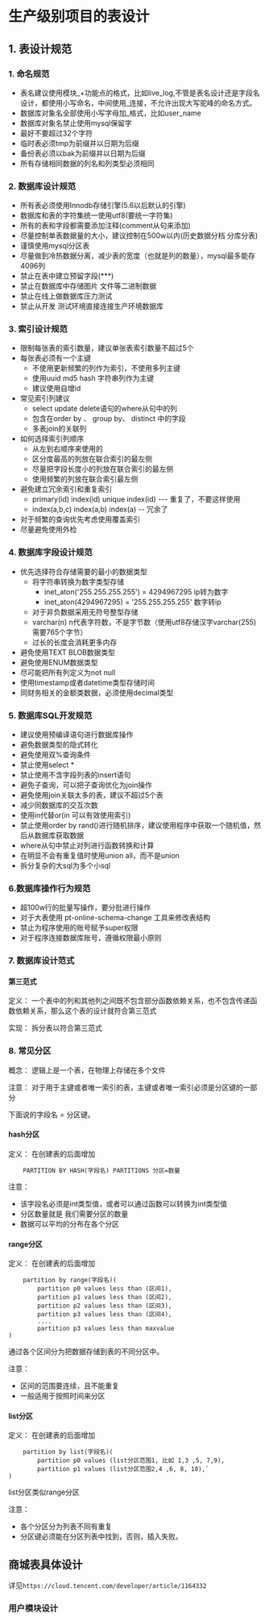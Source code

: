 # 生产级别项目的表设计

## 1. 表设计规范

### 1. 命名规范
- 表名建议使用模块_+功能点的格式，比如live_log,不管是表名设计还是字段名设计，都使用小写命名，中间使用_连接，不允许出现大写驼峰的命名方式。
- 数据库对象名全部使用小写字母加_格式，比如user_name
- 数据库对象名禁止使用mysql保留字
- 最好不要超过32个字符
- 临时表必须tmp为前缀并以日期为后缀
- 备份表必须以bak为前缀并以日期为后缀
- 所有存储相同数据的列名和列类型必须相同

### 2. 数据库设计规范

- 所有表必须使用Innodb存储引擎(5.6以后默认的引擎)
- 数据库和表的字符集统一使用utf8(要统一字符集)
- 所有的表和字段都需要添加注释(comment从句来添加)
- 尽量控制单表数据量的大小，建议控制在500w以内(历史数据分档 分库分表)
- 谨慎使用mysql分区表
- 尽量做到冷热数据分离，减少表的宽度（也就是列的数量），mysql最多能存4096列
- 禁止在表中建立预留字段(***)
- 禁止在数据库中存储图片 文件等二进制数据
- 禁止在线上做数据库压力测试
- 禁止从开发 测试环境直接连接生产环境数据库

### 3. 索引设计规范

- 限制每张表的索引数量，建议单张表索引数量不超过5个
- 每张表必须有一个主键
    - 不使用更新频繁的列作为索引，不使用多列主键
    - 使用uuid md5 hash 字符串列作为主键
    - 建议使用自增id 
- 常见索引列建议
    - select update delete语句的where从句中的列
    - 包含在order by 、 group by、 distinct 中的字段
    - 多表join的关联列
- 如何选择索引列顺序
    - 从左到右顺序来使用的
    - 区分度最高的列放在联合索引的最左侧
    - 尽量把字段长度小的列放在联合索引的最左侧
    - 使用频繁的列放在联合索引最左侧
- 避免建立冗余索引和重复索引
    - primary(id) index(id) unique index(id) --- 重复了，不要这样使用
    - index(a,b,c) index(a,b) index(a) -- 冗余了
- 对于频繁的查询优先考虑使用覆盖索引
- 尽量避免使用外检

### 4. 数据库字段设计规范

- 优先选择符合存储需要的最小的数据类型
    - 将字符串转换为数字类型存储
        - inet_aton('255.255.255.255') = 4294967295 ip转为数字
        - inet_aton(4294967295) = '255.255.255.255' 数字转ip
    - 对于非负数据采用无符号整型存储
    - varchar(n) n代表字符数，不是字节数（使用utf8存储汉字varchar(255)需要765个字节）
    - 过长的长度会消耗更多内存
- 避免使用TEXT BLOB数据类型
- 避免使用ENUM数据类型
- 尽可能把所有列定义为not null
- 使用timestamp或者datetime类型存储时间
- 同财务相关的金额类数据，必须使用decimal类型

### 5. 数据库SQL开发规范

- 建议使用预编译语句进行数据库操作
- 避免数据类型的隐式转化
- 避免使用双%查询条件
- 禁止使用select *
- 禁止使用不含字段列表的insert语句
- 避免子查询，可以把子查询优化为join操作
- 避免使用join关联太多的表，建议不超过5个表
- 减少同数据库的交互次数
- 使用in代替or(in 可以有效使用索引)
- 禁止使用order by rand()进行随机排序，建议使用程序中获取一个随机值，然后从数据库获取数据
- where从句中禁止对列进行函数转换和计算
- 在明显不会有重复值时使用union all，而不是union
- 拆分复杂的大sql为多个小sql

### 6.数据库操作行为规范

- 超100w行的批量写操作，要分批进行操作
- 对于大表使用 pt-online-schema-change 工具来修改表结构
- 禁止为程序使用的账号赋予super权限
- 对于程序连接数据库账号，遵循权限最小原则

### 7. 数据库设计范式

#### 第三范式

定义： 一个表中的列和其他列之间既不包含部分函数依赖关系，也不包含传递函数依赖关系，那么这个表的设计就符合第三范式

实现： 拆分表以符合第三范式
    
### 8. 常见分区

概念： 逻辑上是一个表，在物理上存储在多个文件

注意： 对于用于主键或者唯一索引的表，主键或者唯一索引必须是分区键的一部分

下面说的字段名 = 分区键。 
#### hash分区

定义： 在创建表的后面增加 
```
    PARTITION BY HASH(字段名) PARTITIONS 分区=数量
``` 

注意： 
- 该字段名必须是int类型值，或者可以通过函数可以转换为int类型值
- 分区数量就是 我们需要分区的数量
- 数据可以平均的分布在各个分区

#### range分区

定义： 在创建表的后面增加
```
    partition by range(字段名)(
        partition p0 values less than (区间1),
        partition p1 values less than (区间2), 
        partition p2 values less than (区间3), 
        partition p3 values less than (区间4),  
        ....
        partition p3 values less than maxvalue
)
```

通过各个区间分为把数据存储到表的不同分区中。

注意：

 - 区间的范围要连续，且不能重复
 - 一般适用于按照时间来分区


#### list分区
    
定义： 在创建表的后面增加
```
    partition by list(字段名)(
        partition p0 values (list分区范围1, 比如 1,3 ,5, 7,9),
        partition p1 values (list分区范围2,4 ,6, 8, 10),`
)
```
list分区类似range分区

注意： 

- 各个分区分为列表不同有重复
- 分区键必须能在分区列表中找到，否则，插入失败。

## 商城表具体设计

详见`https://cloud.tencent.com/developer/article/1164332`
### 用户模块设计 











 



